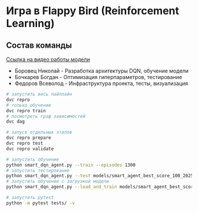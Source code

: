 # Игра в Flappy Bird (Reinforcement Learning)


## Состав команды

[Ссылка на видео работы модели](https://disk.yandex.ru/d/y9OxwWfqw0BhrQ)

- Боровец Николай - Разработка архитектуры DQN, обучение модели
- Бочкарев Богдан - Оптимизация гиперпараметров, тестирование
- Федоров Всеволод - Инфраструктура проекта, тесты, визуализация

```bash
# запустить весь пайплайн
dvc repro
# только обучение
dvc repro train
# посмотреть граф зависимостей
dvc dag

# запуск отдельных этапов
dvc repro prepare
dvc repro test
dvc repro validate
```

```bash
# запустить обучение
python smart_dqn_agent.py --train --episodes 1300
# запустить тестирование
python smart_dqn_agent.py --test models/smart_agent_best_score_100_20250606_120000.pt
# запустить обучение с загрузкой модели
python smart_dqn_agent.py --load_and_train models/smart_agent_best_score_100_20250606_120000.pt --episodes 1300
```

```bash
# запустить pytest
python -m pytest tests/ -v
```